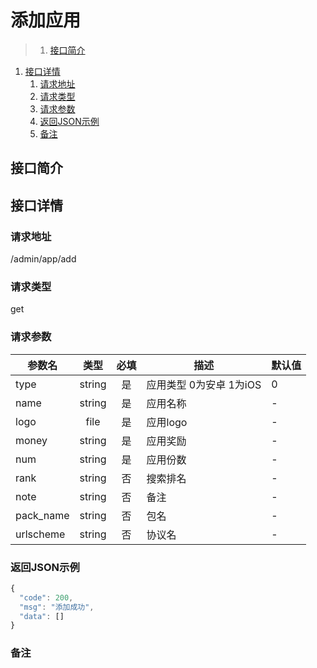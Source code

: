 # 添加应用

>1. [接口简介](#接口简介 "接口简介")
1. [接口详情](#接口详情 "接口详情")
	1. [请求地址](#请求地址 "请求地址")
	1. [请求类型](#请求类型 "请求类型")
	1. [请求参数](#请求参数 "请求参数")
	1. [返回JSON示例](#返回JSON示例 "返回JSON示例")
	1. [备注](#备注 "备注")



## 接口简介


## 接口详情 

### 请求地址
/admin/app/add

### 请求类型
get

### 请求参数
| 参数名 | 类型 | 必填 | 描述 | 默认值 |
| --- | :---: | :---: | --- | --- |
| type | string | 是 | 应用类型 0为安卓 1为iOS | 0 |
| name | string | 是 | 应用名称 | - |
| logo | file | 是 | 应用logo | - |
| money | string | 是 | 应用奖励 | - |
| num | string | 是 | 应用份数 | - |
| rank | string | 否 | 搜索排名 | - |
| note | string | 否 | 备注 | - |
| pack_name | string | 否 | 包名 | - |
| urlscheme | string | 否 | 协议名 | - |


### 返回JSON示例
```javascript
{
  "code": 200,
  "msg": "添加成功",
  "data": []
}
```

### 备注